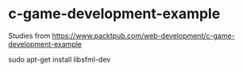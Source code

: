 # c-game-development-example
Studies from https://www.packtpub.com/web-development/c-game-development-example

sudo apt-get install libsfml-dev